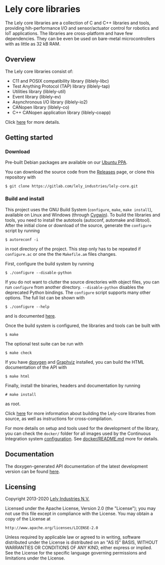 # Lely core libraries

The Lely core libraries are a collection of C and C++ libraries and tools,
providing hih-performance I/O and sensor/actuator control for robotics and IoT
applications. The libraries are cross-platform and have few dependencies. They
can be even be used on bare-metal microcontrollers with as little as 32 kB RAM.

## Overview

The Lely core libraries consist of:
- C11 and POSIX compatibility library (liblely-libc)
- Test Anything Protocol (TAP) library (liblely-tap)
- Utilities library (liblely-util)
- Event library (liblely-ev)
- Asynchronous I/O library (liblely-io2)
- CANopen library (liblely-co)
- C++ CANopen application library (liblely-coapp)

Click [here](https://opensource.lely.com/canopen/docs/overview/) for more
details.

## Getting started

### Download

Pre-built Debian packages are available on our
[Ubuntu PPA](https://launchpad.net/~lely/+archive/ubuntu/ppa).

You can download the source code from the
[Releases](https://gitlab.com/lely_industries/lely-core/-/releases) page, or
clone this repository with

    $ git clone https://gitlab.com/lely_industries/lely-core.git

### Build and install

This project uses the GNU Build System (`configure`, `make`, `make install`),
available on Linux and Windows (through [Cygwin](https://www.cygwin.com/)). To
build the libraries and tools, you need to install the autotools (autoconf,
automake and libtool). After the initial clone or download of the source,
generate the `configure` script by running

    $ autoreconf -i

in root directory of the project. This step only has to be repeated if
`configure.ac` or one the the `Makefile.am` files changes.

First, configure the build system by running

    $ ./configure --disable-python

If you do not want to clutter the source directories with object files, you can
run `configure` from another directory. `--disable-python` disables the
deprecated Python bindings. The `configure` script supports many other options.
The full list can be shown with

    $ ./configure --help

and is documented
[here](https://opensource.lely.com/canopen/docs/configuration/).

Once the build system is configured, the libraries and tools can be built with

    $ make

The optional test suite can be run with

    $ make check

If you have [doxygen](http://www.doxygen.org/) and
[Graphviz](http://www.graphviz.org/) installed, you can build the HTML
documentation of the API with

    $ make html

Finally, install the binaries, headers and documentation by running

    # make install

as root.

Click [here](https://opensource.lely.com/canopen/docs/installation/) for more
information about building the Lely-core libraries from source, as well as
instructions for cross-compilation.

For more details on setup and tools used for the development of the library,
you can check the `docker/` folder for all images used by the Continuous
Integration system [configuration](./.gitlab-ci.yml).
See [docker/README.md](./docker/README.md) more for details.

## Documentation

The doxygen-generated API documentation of the latest development version can be
found [here](http://lely_industries.gitlab.io/lely-core/doxygen/).

## Licensing

Copyright 2013-2020 [Lely Industries N.V.](http://www.lely.com)

Licensed under the Apache License, Version 2.0 (the "License");
you may not use this file except in compliance with the License.
You may obtain a copy of the License at

    http://www.apache.org/licenses/LICENSE-2.0

Unless required by applicable law or agreed to in writing, software
distributed under the License is distributed on an "AS IS" BASIS,
WITHOUT WARRANTIES OR CONDITIONS OF ANY KIND, either express or implied.
See the License for the specific language governing permissions and
limitations under the License.
